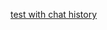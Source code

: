 [test with chat history](https://gedelborius.github.io/react-neuro/docs/storybook/?path=/story/pages-geminichatwithhistory--default)
